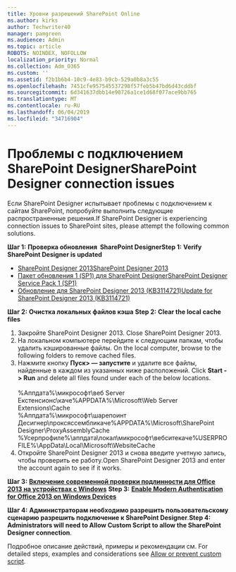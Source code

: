 ```yaml
---
title: Уровни разрешений SharePoint Online
ms.author: kirks
author: Techwriter40
manager: pamgreen
ms.audience: Admin
ms.topic: article
ROBOTS: NOINDEX, NOFOLLOW
localization_priority: Normal
ms.collection: Adm_O365
ms.custom: ''
ms.assetid: f2b1b6b4-10c9-4e83-b9cb-529a0b8a3c55
ms.openlocfilehash: 7451cfe957545537298f57feb5b47bd6d43cddbf
ms.sourcegitcommit: 6d341637dbb14e90726a1ce1d68f077ace9bb765
ms.translationtype: MT
ms.contentlocale: ru-RU
ms.lasthandoff: 06/04/2019
ms.locfileid: "34716904"
---
```

# <a name="sharepoint-designer-connection-issues"></a><span data-ttu-id="7935b-102">Проблемы с подключением SharePoint Designer</span><span class="sxs-lookup"><span data-stu-id="7935b-102">SharePoint Designer connection issues</span></span> 

<p><span data-ttu-id="7935b-103">Если SharePoint Designer испытывает проблемы с подключением к сайтам SharePoint, попробуйте выполнить следующие распространенные решения.</span><span class="sxs-lookup"><span data-stu-id="7935b-103">If SharePoint Designer is experiencing connection issues to SharePoint sites, please attempt the following common solutions.</span></span></p> <p><span data-ttu-id="7935b-104"><strong>Шаг 1:</strong> <strong>Проверка обновления&nbsp; SharePoint Designer</strong></span><span class="sxs-lookup"><span data-stu-id="7935b-104"><strong>Step 1:</strong> <strong>Verify SharePoint Designer is updated&nbsp;</strong></span></span></p> <ul> <li><span data-ttu-id="7935b-105"><a href="https://www.microsoft.com/en-us/download/details.aspx?id=35491">SharePoint Designer 2013</a></span><span class="sxs-lookup"><span data-stu-id="7935b-105"><a href="https://www.microsoft.com/en-us/download/details.aspx?id=35491">SharePoint Designer 2013</a></span></span></li> <li><span data-ttu-id="7935b-106"><a href="https://support.microsoft.com/en-us/help/2817441/description-of-microsoft-sharepoint-designer-2013-service-pack-1-sp1">Пакет обновления 1 (SP1) для SharePoint Designer</a></span><span class="sxs-lookup"><span data-stu-id="7935b-106"><a href="https://support.microsoft.com/en-us/help/2817441/description-of-microsoft-sharepoint-designer-2013-service-pack-1-sp1">SharePoint Designer Service Pack 1 (SP1)</a></span></span></li> <li><span data-ttu-id="7935b-107"><a href="https://support.microsoft.com/en-us/help/3114721/august-2-2016-update-for-sharepoint-designer-2013-kb3114721">Обновление для SharePoint Designer 2013 (KB3114721)</a></span><span class="sxs-lookup"><span data-stu-id="7935b-107"><a href="https://support.microsoft.com/en-us/help/3114721/august-2-2016-update-for-sharepoint-designer-2013-kb3114721">Update for SharePoint Designer 2013 (KB3114721)</a></span></span></li> </ul> <p><span data-ttu-id="7935b-108"><strong>Шаг 2:</strong> <strong>Очистка локальных файлов кэша</strong>&nbsp;</span><span class="sxs-lookup"><span data-stu-id="7935b-108"><strong>Step 2:</strong> <strong>Clear the local cache files</strong>&nbsp;</span></span></p> <ol> <li style="font-weight: 400;"><span data-ttu-id="7935b-109">Закройте SharePoint Designer 2013.&nbsp;</span><span class="sxs-lookup"><span data-stu-id="7935b-109">Close SharePoint Designer 2013.&nbsp;</span></span></li> <li style="font-weight: 400;"><span data-ttu-id="7935b-110">На локальном компьютере перейдите к следующим папкам, чтобы удалить кэшированные файлы.&nbsp;</span><span class="sxs-lookup"><span data-stu-id="7935b-110">On the local computer, browse to the following folders to remove cached files.&nbsp;</span></span></li> <li style="font-weight: 400;"><span data-ttu-id="7935b-111">Нажмите кнопку <strong>Пуск&gt; — запустите</strong> и удалите все файлы, найденные в каждом из указанных ниже расположений.&nbsp;</span><span class="sxs-lookup"><span data-stu-id="7935b-111">Click <strong>Start -&gt; Run</strong> and delete all files found under each of the below locations.&nbsp;</span></span><br /><br /><span data-ttu-id="7935b-112">%Аппдата%\микрософт\веб Server Екстенсионс\каче</span><span class="sxs-lookup"><span data-stu-id="7935b-112">%APPDATA%\Microsoft\Web Server Extensions\Cache</span></span><br /><span data-ttu-id="7935b-113">%Аппдата%\микрософт\шарепоинт Десигнер\проксяссембликаче</span><span class="sxs-lookup"><span data-stu-id="7935b-113">%APPDATA%\Microsoft\SharePoint Designer\ProxyAssemblyCache</span></span><br /><span data-ttu-id="7935b-114">%Усерпрофиле%\аппдата\локал\микрософт\вебситекаче</span><span class="sxs-lookup"><span data-stu-id="7935b-114">%USERPROFILE%\AppData\Local\Microsoft\WebsiteCache</span></span></li> <li style="font-weight: 400;"><span data-ttu-id="7935b-115">Откройте SharePoint Designer 2013 и снова введите учетную запись, чтобы проверить ее работу.</span><span class="sxs-lookup"><span data-stu-id="7935b-115">Open SharePoint Designer 2013 and enter the account again to see if it works.</span></span></li> </ol> <p><span data-ttu-id="7935b-116"><strong>Шаг 3:</strong> <a href="https://docs.microsoft.com/en-us/office365/admin/security-and-compliance/enable-modern-authentication?redirectSourcePath=%252fen-us%252farticle%252fEnable-Modern-Authentication-for-Office-2013-on-Windows-devices-7dc1c01a-090f-4971-9677-f1b192d6c910&amp;view=o365-worldwide"> <strong>Включение современной проверки подлинности для Office 2013 на устройствах с Windows</strong></a>&nbsp;</span><span class="sxs-lookup"><span data-stu-id="7935b-116"><strong>Step 3:</strong> <a href="https://docs.microsoft.com/en-us/office365/admin/security-and-compliance/enable-modern-authentication?redirectSourcePath=%252fen-us%252farticle%252fEnable-Modern-Authentication-for-Office-2013-on-Windows-devices-7dc1c01a-090f-4971-9677-f1b192d6c910&amp;view=o365-worldwide"><strong>Enable Modern Authentication for Office 2013 on Windows Devices</strong></a>&nbsp;</span></span></p> <p><span data-ttu-id="7935b-117"><strong>Шаг 4:</strong> <strong>Администраторам необходимо разрешить пользовательскому сценарию разрешить подключение к SharePoint Designer</strong>.</span><span class="sxs-lookup"><span data-stu-id="7935b-117"><strong>Step 4:</strong> <strong>Administrators will need to Allow Custom Script to allow the SharePoint Designer connection</strong>.</span></span></p> <p><span data-ttu-id="7935b-118">Подробное описание действий, примеры и рекомендации <a href="https://docs.microsoft.com/en-us/sharepoint/allow-or-prevent-custom-script"></a>см.&nbsp;</span><span class="sxs-lookup"><span data-stu-id="7935b-118">For detailed steps, examples and considerations see <a href="https://docs.microsoft.com/en-us/sharepoint/allow-or-prevent-custom-script">Allow or prevent custom script</a>.&nbsp;</span></span></p>


